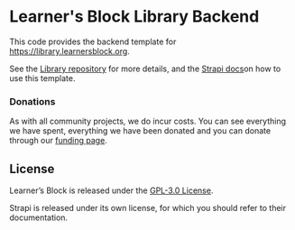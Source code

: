 # Learner's Block Library Backend

This code provides the backend template for https://library.learnersblock.org. 

See the [Library repository](https://github.com/LearnersBlock/library) for more details, and the [Strapi docs](https://strapi.io/documentation/developer-docs/latest/concepts/templates.html#using-a-template)on how to use this template. 

### Donations

As with all community projects, we do incur costs. You can see everything we have spent, everything we have been donated and you can donate through our [funding page](https://docs.learnersblock.org/about-us#how-we-are-funded). 

## License

Learner’s Block is released under the [GPL-3.0 License](https://github.com/LearnersBlock/learners-block/blob/master/LICENSE).

Strapi is released under its own license, for which you should refer to their documentation. 